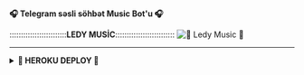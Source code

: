    **🎧 Telegram səsli söhbət Music Bot'u 🎧**

:::::::::::::::::::::::::**LEDY MUSİC**::::::::::::::::::::::::::
![🍁 Ledy Music 🍁](https://telegra.ph/file/e669d8ec6be16f4b7cc39.jpg)


---------

<details>
<summary><b>🏹 HEROKU DEPLOY 🏹</b></summary>
<br>

[![Deploy](https://www.herokucdn.com/deploy/button.svg)](https://heroku.com/deploy?template=https://github.com/AzeMusic/LedyMusicBot)

  ------
<details>
<summary><b>📱 TELEGRAM 📱</b></summary>
<br>

 <a href="https://t.me/ledyplaylist"><img src="https://img.shields.io/badge/Kanal%20Channel%3F-blue?&style=flat-?&logo=telegram" width=220px></a></p>
  ------
  <a href="https://t.me/SOQrup"><img src="https://img.shields.io/badge/Dəstək%20Support%3F-blue?&style=?&logo=telegram" width=220px></a></p>
 __________________
 <details>
<summary><b>☘️ OWNER ☘️</b></summary>
<br>

[![MR AĞA](https://telegra.ph/file/d12e2aa72629dc7b5c59f.jpg)](https://t.me/Tenha055)


<details>
<summary><b>Credits</b></summary>
<br>

  •[``MR AĞA``](https://github.com/AzeMusic)•
  
